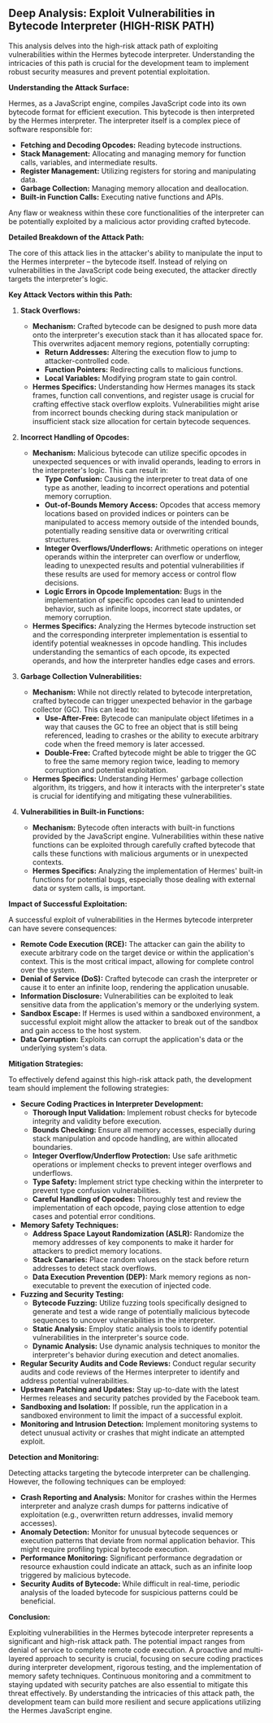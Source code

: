 ## Deep Analysis: Exploit Vulnerabilities in Bytecode Interpreter (HIGH-RISK PATH)

This analysis delves into the high-risk attack path of exploiting vulnerabilities within the Hermes bytecode interpreter. Understanding the intricacies of this path is crucial for the development team to implement robust security measures and prevent potential exploitation.

**Understanding the Attack Surface:**

Hermes, as a JavaScript engine, compiles JavaScript code into its own bytecode format for efficient execution. This bytecode is then interpreted by the Hermes interpreter. The interpreter itself is a complex piece of software responsible for:

* **Fetching and Decoding Opcodes:** Reading bytecode instructions.
* **Stack Management:** Allocating and managing memory for function calls, variables, and intermediate results.
* **Register Management:** Utilizing registers for storing and manipulating data.
* **Garbage Collection:** Managing memory allocation and deallocation.
* **Built-in Function Calls:** Executing native functions and APIs.

Any flaw or weakness within these core functionalities of the interpreter can be potentially exploited by a malicious actor providing crafted bytecode.

**Detailed Breakdown of the Attack Path:**

The core of this attack lies in the attacker's ability to manipulate the input to the Hermes interpreter – the bytecode itself. Instead of relying on vulnerabilities in the JavaScript code being executed, the attacker directly targets the interpreter's logic.

**Key Attack Vectors within this Path:**

1. **Stack Overflows:**

   * **Mechanism:**  Crafted bytecode can be designed to push more data onto the interpreter's execution stack than it has allocated space for. This overwrites adjacent memory regions, potentially corrupting:
      * **Return Addresses:**  Altering the execution flow to jump to attacker-controlled code.
      * **Function Pointers:**  Redirecting calls to malicious functions.
      * **Local Variables:**  Modifying program state to gain control.
   * **Hermes Specifics:**  Understanding how Hermes manages its stack frames, function call conventions, and register usage is crucial for crafting effective stack overflow exploits. Vulnerabilities might arise from incorrect bounds checking during stack manipulation or insufficient stack size allocation for certain bytecode sequences.

2. **Incorrect Handling of Opcodes:**

   * **Mechanism:**  Malicious bytecode can utilize specific opcodes in unexpected sequences or with invalid operands, leading to errors in the interpreter's logic. This can result in:
      * **Type Confusion:**  Causing the interpreter to treat data of one type as another, leading to incorrect operations and potential memory corruption.
      * **Out-of-Bounds Memory Access:**  Opcodes that access memory locations based on provided indices or pointers can be manipulated to access memory outside of the intended bounds, potentially reading sensitive data or overwriting critical structures.
      * **Integer Overflows/Underflows:**  Arithmetic operations on integer operands within the interpreter can overflow or underflow, leading to unexpected results and potential vulnerabilities if these results are used for memory access or control flow decisions.
      * **Logic Errors in Opcode Implementation:**  Bugs in the implementation of specific opcodes can lead to unintended behavior, such as infinite loops, incorrect state updates, or memory corruption.
   * **Hermes Specifics:**  Analyzing the Hermes bytecode instruction set and the corresponding interpreter implementation is essential to identify potential weaknesses in opcode handling. This includes understanding the semantics of each opcode, its expected operands, and how the interpreter handles edge cases and errors.

3. **Garbage Collection Vulnerabilities:**

   * **Mechanism:**  While not directly related to bytecode interpretation, crafted bytecode can trigger unexpected behavior in the garbage collector (GC). This can lead to:
      * **Use-After-Free:**  Bytecode can manipulate object lifetimes in a way that causes the GC to free an object that is still being referenced, leading to crashes or the ability to execute arbitrary code when the freed memory is later accessed.
      * **Double-Free:**  Crafted bytecode might be able to trigger the GC to free the same memory region twice, leading to memory corruption and potential exploitation.
   * **Hermes Specifics:**  Understanding Hermes' garbage collection algorithm, its triggers, and how it interacts with the interpreter's state is crucial for identifying and mitigating these vulnerabilities.

4. **Vulnerabilities in Built-in Functions:**

   * **Mechanism:**  Bytecode often interacts with built-in functions provided by the JavaScript engine. Vulnerabilities within these native functions can be exploited through carefully crafted bytecode that calls these functions with malicious arguments or in unexpected contexts.
   * **Hermes Specifics:**  Analyzing the implementation of Hermes' built-in functions for potential bugs, especially those dealing with external data or system calls, is important.

**Impact of Successful Exploitation:**

A successful exploit of vulnerabilities in the Hermes bytecode interpreter can have severe consequences:

* **Remote Code Execution (RCE):**  The attacker can gain the ability to execute arbitrary code on the target device or within the application's context. This is the most critical impact, allowing for complete control over the system.
* **Denial of Service (DoS):**  Crafted bytecode can crash the interpreter or cause it to enter an infinite loop, rendering the application unusable.
* **Information Disclosure:**  Vulnerabilities can be exploited to leak sensitive data from the application's memory or the underlying system.
* **Sandbox Escape:**  If Hermes is used within a sandboxed environment, a successful exploit might allow the attacker to break out of the sandbox and gain access to the host system.
* **Data Corruption:**  Exploits can corrupt the application's data or the underlying system's data.

**Mitigation Strategies:**

To effectively defend against this high-risk attack path, the development team should implement the following strategies:

* **Secure Coding Practices in Interpreter Development:**
    * **Thorough Input Validation:**  Implement robust checks for bytecode integrity and validity before execution.
    * **Bounds Checking:**  Ensure all memory accesses, especially during stack manipulation and opcode handling, are within allocated boundaries.
    * **Integer Overflow/Underflow Protection:**  Use safe arithmetic operations or implement checks to prevent integer overflows and underflows.
    * **Type Safety:**  Implement strict type checking within the interpreter to prevent type confusion vulnerabilities.
    * **Careful Handling of Opcodes:**  Thoroughly test and review the implementation of each opcode, paying close attention to edge cases and potential error conditions.
* **Memory Safety Techniques:**
    * **Address Space Layout Randomization (ASLR):**  Randomize the memory addresses of key components to make it harder for attackers to predict memory locations.
    * **Stack Canaries:**  Place random values on the stack before return addresses to detect stack overflows.
    * **Data Execution Prevention (DEP):**  Mark memory regions as non-executable to prevent the execution of injected code.
* **Fuzzing and Security Testing:**
    * **Bytecode Fuzzing:**  Utilize fuzzing tools specifically designed to generate and test a wide range of potentially malicious bytecode sequences to uncover vulnerabilities in the interpreter.
    * **Static Analysis:**  Employ static analysis tools to identify potential vulnerabilities in the interpreter's source code.
    * **Dynamic Analysis:**  Use dynamic analysis techniques to monitor the interpreter's behavior during execution and detect anomalies.
* **Regular Security Audits and Code Reviews:**  Conduct regular security audits and code reviews of the Hermes interpreter to identify and address potential vulnerabilities.
* **Upstream Patching and Updates:**  Stay up-to-date with the latest Hermes releases and security patches provided by the Facebook team.
* **Sandboxing and Isolation:**  If possible, run the application in a sandboxed environment to limit the impact of a successful exploit.
* **Monitoring and Intrusion Detection:**  Implement monitoring systems to detect unusual activity or crashes that might indicate an attempted exploit.

**Detection and Monitoring:**

Detecting attacks targeting the bytecode interpreter can be challenging. However, the following techniques can be employed:

* **Crash Reporting and Analysis:**  Monitor for crashes within the Hermes interpreter and analyze crash dumps for patterns indicative of exploitation (e.g., overwritten return addresses, invalid memory accesses).
* **Anomaly Detection:**  Monitor for unusual bytecode sequences or execution patterns that deviate from normal application behavior. This might require profiling typical bytecode execution.
* **Performance Monitoring:**  Significant performance degradation or resource exhaustion could indicate an attack, such as an infinite loop triggered by malicious bytecode.
* **Security Audits of Bytecode:**  While difficult in real-time, periodic analysis of the loaded bytecode for suspicious patterns could be beneficial.

**Conclusion:**

Exploiting vulnerabilities in the Hermes bytecode interpreter represents a significant and high-risk attack path. The potential impact ranges from denial of service to complete remote code execution. A proactive and multi-layered approach to security is crucial, focusing on secure coding practices during interpreter development, rigorous testing, and the implementation of memory safety techniques. Continuous monitoring and a commitment to staying updated with security patches are also essential to mitigate this threat effectively. By understanding the intricacies of this attack path, the development team can build more resilient and secure applications utilizing the Hermes JavaScript engine.
